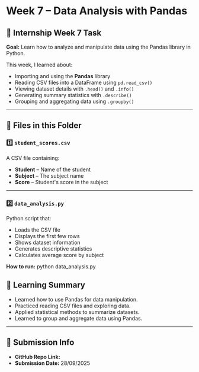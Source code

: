 # Week 7 – Data Analysis with Pandas

## 📅 Internship Week 7 Task
**Goal:** Learn how to analyze and manipulate data using the Pandas library in Python.  

This week, I learned about:
- Importing and using the **Pandas** library
- Reading CSV files into a DataFrame using `pd.read_csv()`
- Viewing dataset details with `.head()` and `.info()`
- Generating summary statistics with `.describe()`
- Grouping and aggregating data using `.groupby()`

---

## 📂 Files in this Folder

### 1️⃣ `student_scores.csv`
A CSV file containing:
- **Student** – Name of the student
- **Subject** – The subject name
- **Score** – Student's score in the subject

---

### 2️⃣ `data_analysis.py`
Python script that:
- Loads the CSV file
- Displays the first few rows
- Shows dataset information
- Generates descriptive statistics
- Calculates average score by subject

**How to run:**
python data_analysis.py

## 📝 Learning Summary
- Learned how to use Pandas for data manipulation.
- Practiced reading CSV files and exploring data.
- Applied statistical methods to summarize datasets.
- Learned to group and aggregate data using Pandas.

---

## 📌 Submission Info
- **GitHub Repo Link:** 
- **Submission Date:** 28/09/2025
